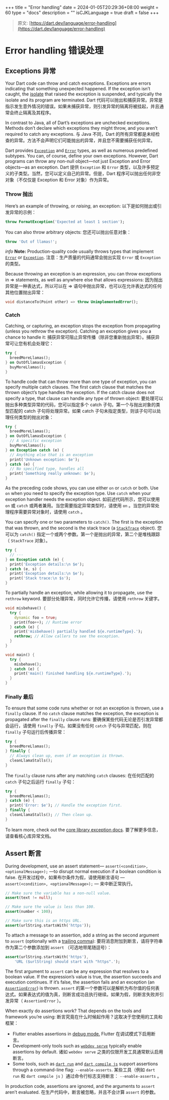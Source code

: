 +++
title = "Error handling"
date = 2024-01-05T20:29:36+08:00
weight = 60
type = "docs"
description = ""
isCJKLanguage = true
draft = false
+++

> 原文: [https://dart.dev/language/error-handling](https://dart.dev/language/error-handling)

# Error handling 错误处理

## Exceptions 异常

Your Dart code can throw and catch exceptions. Exceptions are errors indicating that something unexpected happened. If the exception isn’t caught, the [isolate](https://dart.dev/language/concurrency#isolates) that raised the exception is suspended, and typically the isolate and its program are terminated.
Dart 代码可以抛出和捕获异常。异常是指示发生意外情况的错误。如果未捕获异常，则引发异常的隔离将被挂起，并且通常会终止隔离及其程序。

In contrast to Java, all of Dart’s exceptions are unchecked exceptions. Methods don’t declare which exceptions they might throw, and you aren’t required to catch any exceptions.
与 Java 不同，Dart 的所有异常都是未经检查的异常。方法不会声明它们可能抛出的异常，并且您不需要捕获任何异常。

Dart provides [`Exception`](https://api.dart.dev/stable/dart-core/Exception-class.html) and [`Error`](https://api.dart.dev/stable/dart-core/Error-class.html) types, as well as numerous predefined subtypes. You can, of course, define your own exceptions. However, Dart programs can throw any non-null object—not just Exception and Error objects—as an exception.
Dart 提供 `Exception` 和 `Error` 类型，以及许多预定义的子类型。当然，您可以定义自己的异常。但是，Dart 程序可以抛出任何非空对象（不仅仅是 Exception 和 Error 对象）作为异常。

### Throw 抛出

Here’s an example of throwing, or *raising*, an exception:
以下是如何抛出或引发异常的示例：

```dart
throw FormatException('Expected at least 1 section');
```

You can also throw arbitrary objects:
您还可以抛出任意对象：

```dart
throw 'Out of llamas!';
```

*info* **Note:** Production-quality code usually throws types that implement [`Error`](https://api.dart.dev/stable/dart-core/Error-class.html) or [`Exception`](https://api.dart.dev/stable/dart-core/Exception-class.html).
注意：生产质量的代码通常会抛出实现 `Error` 或 `Exception` 的类型。

Because throwing an exception is an expression, you can throw exceptions in => statements, as well as anywhere else that allows expressions:
因为抛出异常是一种表达式，所以可以在 => 语句中抛出异常，也可以在允许表达式的任何其他位置抛出异常：

```dart
void distanceTo(Point other) => throw UnimplementedError();
```

### Catch

Catching, or capturing, an exception stops the exception from propagating (unless you rethrow the exception). Catching an exception gives you a chance to handle it:
捕获异常可阻止异常传播（除非您重新抛出异常）。捕获异常可让您有机会处理它：

```dart
try {
  breedMoreLlamas();
} on OutOfLlamasException {
  buyMoreLlamas();
}
```

To handle code that can throw more than one type of exception, you can specify multiple catch clauses. The first catch clause that matches the thrown object’s type handles the exception. If the catch clause does not specify a type, that clause can handle any type of thrown object:
要处理可以抛出多种类型异常的代码，您可以指定多个 catch 子句。第一个与抛出对象的类型匹配的 catch 子句将处理异常。如果 catch 子句未指定类型，则该子句可以处理任何类型的抛出对象：

```dart
try {
  breedMoreLlamas();
} on OutOfLlamasException {
  // A specific exception
  buyMoreLlamas();
} on Exception catch (e) {
  // Anything else that is an exception
  print('Unknown exception: $e');
} catch (e) {
  // No specified type, handles all
  print('Something really unknown: $e');
}
```

As the preceding code shows, you can use either `on` or `catch` or both. Use `on` when you need to specify the exception type. Use `catch` when your exception handler needs the exception object.
如前述代码所示，您可以使用 `on` 或 `catch` 或两者兼用。当您需要指定异常类型时，请使用 `on` 。当您的异常处理程序需要异常对象时，请使用 `catch` 。

You can specify one or two parameters to `catch()`. The first is the exception that was thrown, and the second is the stack trace (a [`StackTrace`](https://api.dart.dev/stable/dart-core/StackTrace-class.html) object).
您可以为 `catch()` 指定一个或两个参数。第一个是抛出的异常，第二个是堆栈跟踪（ `StackTrace` 对象）。

```dart
try {
  // ···
} on Exception catch (e) {
  print('Exception details:\n $e');
} catch (e, s) {
  print('Exception details:\n $e');
  print('Stack trace:\n $s');
}
```

To partially handle an exception, while allowing it to propagate, use the `rethrow` keyword.
要部分处理异常，同时允许它传播，请使用 `rethrow` 关键字。

```dart
void misbehave() {
  try {
    dynamic foo = true;
    print(foo++); // Runtime error
  } catch (e) {
    print('misbehave() partially handled ${e.runtimeType}.');
    rethrow; // Allow callers to see the exception.
  }
}

void main() {
  try {
    misbehave();
  } catch (e) {
    print('main() finished handling ${e.runtimeType}.');
  }
}
```

### Finally 最后

To ensure that some code runs whether or not an exception is thrown, use a `finally` clause. If no `catch` clause matches the exception, the exception is propagated after the `finally` clause runs:
要确保某些代码无论是否引发异常都会运行，请使用 `finally` 子句。如果没有任何 `catch` 子句与异常匹配，则在 `finally` 子句运行后传播异常：

```dart
try {
  breedMoreLlamas();
} finally {
  // Always clean up, even if an exception is thrown.
  cleanLlamaStalls();
}
```

The `finally` clause runs after any matching `catch` clauses:
在任何匹配的 `catch` 子句之后运行 `finally` 子句：

```dart
try {
  breedMoreLlamas();
} catch (e) {
  print('Error: $e'); // Handle the exception first.
} finally {
  cleanLlamaStalls(); // Then clean up.
}
```

To learn more, check out the [core library exception docs](https://dart.dev/libraries/dart-core#exceptions).
要了解更多信息，请查看核心库异常文档。

## Assert 断言

During development, use an assert statement— `assert(<condition>, <optionalMessage>);` —to disrupt normal execution if a boolean condition is false.
在开发过程中，如果布尔条件为假，请使用断言语句 — `assert(<condition>, <optionalMessage>);` — 来中断正常执行。

```dart
// Make sure the variable has a non-null value.
assert(text != null);

// Make sure the value is less than 100.
assert(number < 100);

// Make sure this is an https URL.
assert(urlString.startsWith('https'));
```

To attach a message to an assertion, add a string as the second argument to `assert` (optionally with a [trailing comma](https://dart.dev/language/collections#trailing-comma)):
要将消息附加到断言，请将字符串作为第二个参数添加到 `assert` （可选地带尾随逗号）：

```dart
assert(urlString.startsWith('https'),
    'URL ($urlString) should start with "https".');
```

The first argument to `assert` can be any expression that resolves to a boolean value. If the expression’s value is true, the assertion succeeds and execution continues. If it’s false, the assertion fails and an exception (an [`AssertionError`](https://api.dart.dev/stable/dart-core/AssertionError-class.html)) is thrown.
`assert` 的第一个参数可以是解析为布尔值的任何表达式。如果表达式的值为真，则断言成功且执行继续。如果为假，则断言失败并引发异常（ `AssertionError` ）。

When exactly do assertions work? That depends on the tools and framework you’re using:
断言究竟在什么时候起作用？这取决于您使用的工具和框架：

- Flutter enables assertions in [debug mode.](https://docs.flutter.dev/testing/debugging#debug-mode-assertions)
  Flutter 在调试模式下启用断言。
- Development-only tools such as [`webdev serve`](https://dart.dev/tools/webdev#serve) typically enable assertions by default.
  诸如 `webdev serve` 之类的仅限开发工具通常默认启用断言。
- Some tools, such as [`dart run`](https://dart.dev/tools/dart-run) and [`dart compile js`](https://dart.dev/tools/dart-compile#js) support assertions through a command-line flag: `--enable-asserts`.
  某些工具（例如 `dart run` 和 `dart compile js` ）通过命令行标志支持断言： `--enable-asserts` 。

In production code, assertions are ignored, and the arguments to `assert` aren’t evaluated.
在生产代码中，断言被忽略，并且不会计算 `assert` 的参数。
